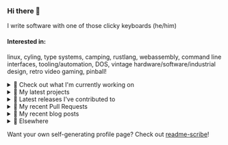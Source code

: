### Hi there 👋

I write software with one of those clicky keyboards (he/him)

#### Interested in:
linux, cyling, type systems, camping, rustlang, webassembly, command line interfaces, tooling/automation, DOS, vintage hardware/software/industrial design, retro video gaming, pinball!

<details><summary>👀 Check out what I'm currently working on</summary><br />

- [MetaMask/metamask-mobile](https://github.com/MetaMask/metamask-mobile) - Mobile web browser providing access to websites that use the Ethereum blockchain (1 day ago)
- [rickycodes/www](https://github.com/rickycodes/www) - my website built using Rust (stdweb) → .wasm (also: dat://ricky.codes) (2 weeks ago)
- [MetaMask/metamask-extension](https://github.com/MetaMask/metamask-extension) - :globe_with_meridians: :electric_plug: The MetaMask browser extension enables browsing Ethereum blockchain enabled websites (3 weeks ago)
- [MetaMask/controllers](https://github.com/MetaMask/controllers) - Collection of platform-agnostic modules for creating secure data models for cryptocurrency wallets (1 month ago)
- [rickycodes/card](https://github.com/rickycodes/card) - npx business card built with rust targeting wasm (1 month ago)
</details>

<details><summary>🌱 My latest projects</summary><br />

- [rickycodes/kitties](https://github.com/rickycodes/kitties) - micro site to browse CryptoKitties
- [rickycodes/pve-no-subscription](https://github.com/rickycodes/pve-no-subscription) - Proxmox VE No-Subscription Removal
- [rickycodes/ftse-rs](https://github.com/rickycodes/ftse-rs) - scrape and filter hl.co.uk market summaries
- [rickycodes/card](https://github.com/rickycodes/card) - npx business card built with rust targeting wasm
- [rickycodes/dat-proxy-browser](https://github.com/rickycodes/dat-proxy-browser) - Rough sketch of a decentralised (supporting DAT) mobile web browser built with react-native
</details>

<details><summary>🔭 Latest releases I've contributed to</summary><br />

- [MetaMask/controllers](https://github.com/MetaMask/controllers) ([v29.0.1](https://github.com/MetaMask/controllers/releases/tag/v29.0.1), 6 days ago) - Collection of platform-agnostic modules for creating secure data models for cryptocurrency wallets
- [MetaMask/metamask-mobile](https://github.com/MetaMask/metamask-mobile) ([v5.1.0](https://github.com/MetaMask/metamask-mobile/releases/tag/v5.1.0), 6 days ago) - Mobile web browser providing access to websites that use the Ethereum blockchain
- [MetaMask/web3-provider-engine](https://github.com/MetaMask/web3-provider-engine) ([v16.0.4](https://github.com/MetaMask/web3-provider-engine/releases/tag/v16.0.4), 2 weeks ago) - A JavaScript library for composing Ethereum provider objects using middleware modules
- [MetaMask/metamask-extension](https://github.com/MetaMask/metamask-extension) ([v10.14.0](https://github.com/MetaMask/metamask-extension/releases/tag/v10.14.0), 2 weeks ago) - :globe_with_meridians: :electric_plug: The MetaMask browser extension enables browsing Ethereum blockchain enabled websites
- [rickycodes/card](https://github.com/rickycodes/card) ([v1.5.8](https://github.com/rickycodes/card/releases/tag/v1.5.8), 1 month ago) - npx business card built with rust targeting wasm
</details>

<details><summary>🔨 My recent Pull Requests</summary><br />

- [remove default from create-release-pr workflow](https://github.com/MetaMask/metamask-mobile/pull/4356) on [MetaMask/metamask-mobile](https://github.com/MetaMask/metamask-mobile) (today)
- [Fix subtitle mapping](https://github.com/MetaMask/metamask-mobile/pull/4349) on [MetaMask/metamask-mobile](https://github.com/MetaMask/metamask-mobile) (1 day ago)
- [fix generate-static-assets](https://github.com/MetaMask/metamask-mobile/pull/4328) on [MetaMask/metamask-mobile](https://github.com/MetaMask/metamask-mobile) (1 day ago)
- [convert back to spaces](https://github.com/MetaMask/metamask-mobile/pull/4278) on [MetaMask/metamask-mobile](https://github.com/MetaMask/metamask-mobile) (6 days ago)
- [patch cross-fetch instead of skipping](https://github.com/MetaMask/metamask-mobile/pull/4249) on [MetaMask/metamask-mobile](https://github.com/MetaMask/metamask-mobile) (1 week ago)
</details>

<details><summary>📜 My recent blog posts</summary><br />

- [Publishing my Website to the peer-to-peer Web](//ricky.codes/blog/posts/publishing-to-the-peer-to-peer-web/) (3 years ago)
</details>

<details><summary>🔗 Elsewhere</summary><br />

- Web: https://ricky.codes
- Twitter: https://twitter.com/rickycodes
- Blog: https://ricky.codes/blog
</details>

Want your own self-generating profile page? Check out [readme-scribe](https://github.com/muesli/readme-scribe)!

